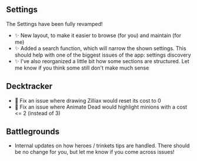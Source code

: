 ## Settings

The Settings have been fully revamped!

-   ✨ New layout, to make it easier to browse (for you) and maintain (for me)
-   ✨ Added a search function, which will narrow the shown settings. This should help with one of the biggest issues of the app: settings discovery
-   ✨ I've also reorganized a little bit how some sections are structured. Let me know if you think some still don't make much sense

## Decktracker

-   🐞 Fix an issue where drawing Zilliax would reset its cost to 0
-   🐞 Fix an issue where Animate Dead would highlight minions with a cost <= 2 (instead of 3)

## Battlegrounds

-   Internal updates on how heroes / trinkets tips are handled. There should be no change for you, but let me know if you come across issues!
